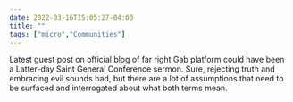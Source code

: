 ```yaml
---
date: 2022-03-16T15:05:27-04:00
title: ""
tags: ["micro","Communities"]
---
```

Latest guest post on official blog of far right Gab platform could have been a Latter-day Saint General Conference sermon. Sure, rejecting truth and embracing evil sounds bad, but there are a lot of assumptions that need to be surfaced and interrogated about what both terms mean.
